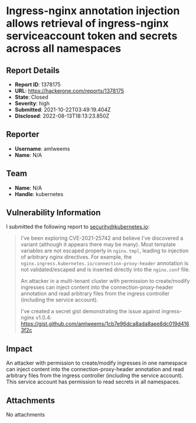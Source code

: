 # Ingress-nginx annotation injection allows retrieval of ingress-nginx serviceaccount token and secrets across all namespaces

## Report Details
- **Report ID**: 1378175
- **URL**: https://hackerone.com/reports/1378175
- **State**: Closed
- **Severity**: high
- **Submitted**: 2021-10-22T03:49:19.404Z
- **Disclosed**: 2022-08-13T18:13:23.850Z

## Reporter
- **Username**: amlweems
- **Name**: N/A

## Team
- **Name**: N/A
- **Handle**: kubernetes

## Vulnerability Information
I submitted the following report to security@kubernetes.io:
> I've been exploring CVE-2021-25742 and believe I've discovered a variant (although it appears there may be many). Most template variables are not escaped properly in `nginx.tmpl`, leading to injection of arbitrary nginx directives. For example, the `nginx.ingress.kubernetes.io/connection-proxy-header` annotation is not validated/escaped and is inserted directly into the `nginx.conf` file.
>
> An attacker in a multi-tenant cluster with permission to create/modify ingresses can inject content into the connection-proxy-header annotation and read arbitrary files from the ingress controller (including the service account).
>
> I've created a secret gist demonstrating the issue against ingress-nginx v1.0.4: https://gist.github.com/amlweems/1cb7e96dca8ada8aee8dc019d4163f2c

## Impact

An attacker with permission to create/modify ingresses in one namespace can inject content into the connection-proxy-header annotation and read arbitrary files from the ingress controller (including the service account). This service account has permission to read secrets in all namespaces.

## Attachments
No attachments
